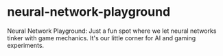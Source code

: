 # neural-network-playground
Neural Network Playground: Just a fun spot where we let neural networks tinker with game mechanics. It's our little corner for AI and gaming experiments. 
